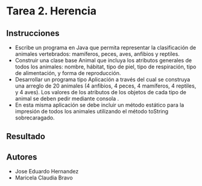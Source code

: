 # Tarea 2. Herencia

## Instrucciones

- Escribe un programa en Java que permita representar la clasificación de animales vertebrados: mamíferos, peces, aves, anfibios y reptiles.
- Construir una clase base Animal que
incluya los atributos generales de todos los animales:  nombre, hábitat, tipo de piel, tipo de respiración,  tipo de alimentación, y forma de reproducción.
- Desarrollar un programa tipo Aplicación a través del cual se construya una arreglo de 20 animales (4 anfibios, 4 peces, 4 mamíferos, 4 reptiles, y 4 aves). Los valores de los atributos de los objetos
de cada tipo de animal se deben pedir mediante consola .
- En esta misma aplicación se debe incluir un
método estático para la impresión de todos los animales utilizando el método toString sobrecaragado.

## Resultado



## Autores
- Jose Eduardo Hernandez
- Maricela Claudia Bravo